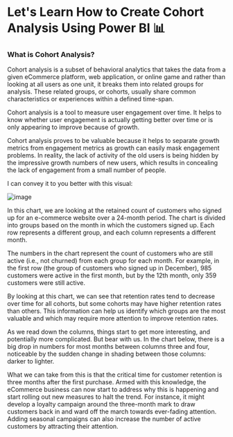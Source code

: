 # Let's Learn How to Create Cohort Analysis Using Power BI 📊

### What is Cohort Analysis?

Cohort analysis is a subset of behavioral analytics that takes the data from a given eCommerce platform, web application, or online game and rather than looking at all users as one unit, it breaks them into related groups for analysis. These related groups, or cohorts, usually share common characteristics or experiences within a defined time-span.

Cohort analysis is a tool to measure user engagement over time. It helps to know whether user engagement is actually getting better over time or is only appearing to improve because of growth.

Cohort analysis proves to be valuable because it helps to separate growth metrics from engagement metrics as growth can easily mask engagement problems. In reality, the lack of activity of the old users is being hidden by the impressive growth numbers of new users, which results in concealing the lack of engagement from a small number of people.

I can convey it to you better with this visual: 

![image](https://github.com/muratukel/power_bi_cohort_analysis/assets/136103635/dd29039f-0365-407b-a215-5d2484f9aaa8)

In this chart, we are looking at the retained count of customers who signed up for an e-commerce website over a 24-month period. The chart is divided into groups based on the month in which the customers signed up. Each row represents a different group, and each column represents a different month.

The numbers in the chart represent the count of customers who are still active (i.e., not churned) from each group for each month. For example, in the first row (the group of customers who signed up in December), 985 customers were active in the first month, but by the 12th month, only 359 customers were still active.

By looking at this chart, we can see that retention rates tend to decrease over time for all cohorts, but some cohorts may have higher retention rates than others. This information can help us identify which groups are the most valuable and which may require more attention to improve retention rates.

As we read down the columns, things start to get more interesting, and potentially more complicated. But bear with us. In the chart below, there is a big drop in numbers for most months between columns three and four, noticeable by the sudden change in shading between those columns: darker to lighter.

What we can take from this is that the critical time for customer retention is three months after the first purchase. Armed with this knowledge, the eCommerce business can now start to address why this is happening and start rolling out new measures to halt the trend. For instance, it might develop a loyalty campaign around the three-month mark to draw customers back in and ward off the march towards ever-fading attention. Adding seasonal campaigns can also increase the number of active customers by attracting their attention.

